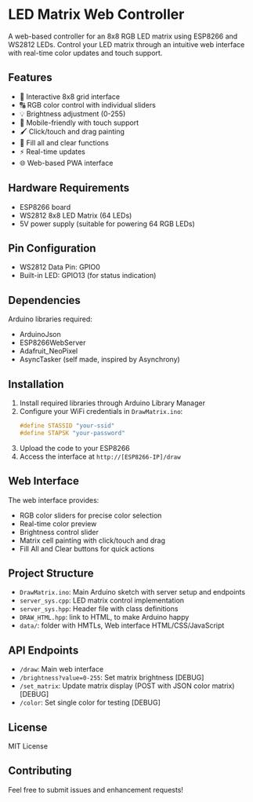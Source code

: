 # LED Matrix Web Controller

A web-based controller for an 8x8 RGB LED matrix using ESP8266 and WS2812 LEDs. Control your LED matrix through an intuitive web interface with real-time color updates and touch support.

## Features

- 🎨 Interactive 8x8 grid interface
- 🔠 RGB color control with individual sliders
- 💡 Brightness adjustment (0-255)
- 📱 Mobile-friendly with touch support
- 🖌️ Click/touch and drag painting
- 🎯 Fill all and clear functions
- ⚡ Real-time updates
- 🌐 Web-based PWA interface

## Hardware Requirements

- ESP8266 board
- WS2812 8x8 LED Matrix (64 LEDs)
- 5V power supply (suitable for powering 64 RGB LEDs)

## Pin Configuration

- WS2812 Data Pin: GPIO0
- Built-in LED: GPIO13 (for status indication)

## Dependencies

Arduino libraries required:
- ArduinoJson
- ESP8266WebServer
- Adafruit_NeoPixel
- AsyncTasker (self made, inspired by Asynchrony)

## Installation

1. Install required libraries through Arduino Library Manager
2. Configure your WiFi credentials in `DrawMatrix.ino`:
   ```cpp
   #define STASSID "your-ssid"
   #define STAPSK "your-password"
   ```
3. Upload the code to your ESP8266
4. Access the interface at `http://[ESP8266-IP]/draw`

## Web Interface

The web interface provides:
- RGB color sliders for precise color selection
- Real-time color preview
- Brightness control slider
- Matrix cell painting with click/touch and drag
- Fill All and Clear buttons for quick actions

## Project Structure

- `DrawMatrix.ino`: Main Arduino sketch with server setup and endpoints
- `server_sys.cpp`: LED matrix control implementation
- `server_sys.hpp`: Header file with class definitions
- `DRAW_HTML.hpp`: link to HTML, to make Arduino happy
- `data/`: folder with HMTLs, Web interface HTML/CSS/JavaScript

## API Endpoints

- `/draw`: Main web interface
- `/brightness?value=0-255`: Set matrix brightness [DEBUG]
- `/set_matrix`: Update matrix display (POST with JSON color matrix) [DEBUG]
- `/color`: Set single color for testing [DEBUG]

## License

MIT License

## Contributing

Feel free to submit issues and enhancement requests!